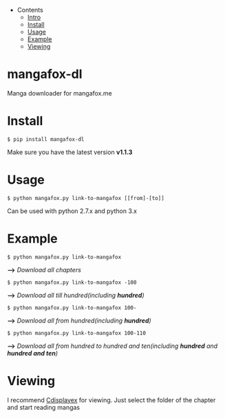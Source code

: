 - Contents
  - [Intro](https://github.com/Dragneel1234/mangafox-dl#mangafox-dl)
  - [Install](https://github.com/Dragneel1234/mangafox-dl#install)
  - [Usage](https://github.com/Dragneel1234/mangafox-dl#usage)
  - [Example](https://github.com/Dragneel1234/mangafox-dl#example)
  - [Viewing](https://github.com/Dragneel1234/mangafox-dl#viewing)

# mangafox-dl
Manga downloader for mangafox.me

# **Install**
    $ pip install mangafox-dl
    
Make sure you have the latest version **v1.1.3**

# **Usage**
    $ python mangafox.py link-to-mangafox [[from]-[to]]
    
Can be used with python 2.7.x and python 3.x

# **Example**
    $ python mangafox.py link-to-mangafox
**-->** *Download all chapters*

    $ python mangafox.py link-to-mangafox -100
**-->** *Download all till hundred(including **hundred**)*

    $ python mangafox.py link-to-mangafox 100-
**-->** *Download all from hundred(including **hundred**)*

    $ python mangafox.py link-to-mangafox 100-110
**-->** *Download all from hundred to hundred and ten(including **hundred** and **hundred and ten**)*

# Viewing
I recommend [Cdisplayex](http://www.cdisplayex.com/) for viewing. 
Just select the folder of the chapter and start reading mangas
